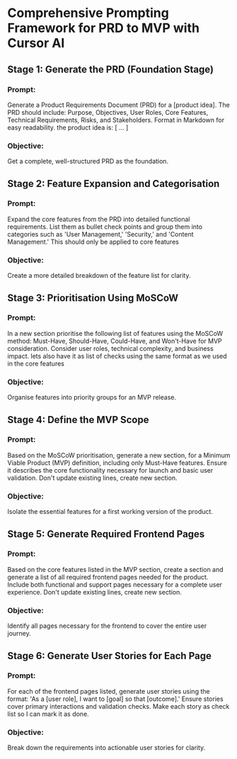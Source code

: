 # Comprehensive Prompting Framework for PRD to MVP with Cursor AI

## Stage 1: Generate the PRD (Foundation Stage)

### Prompt:
Generate a Product Requirements Document (PRD) for a [product idea]. The PRD should include: Purpose, Objectives, User Roles, Core Features, Technical Requirements, Risks, and Stakeholders. Format in Markdown for easy readability. the product idea is: [ ... ]

### Objective:
Get a complete, well-structured PRD as the foundation.

## Stage 2: Feature Expansion and Categorisation

### Prompt:
Expand the core features from the PRD into detailed functional requirements. List them as bullet check points and group them into categories such as 'User Management,' 'Security,' and 'Content Management.' This should only be applied to core features

### Objective:
Create a more detailed breakdown of the feature list for clarity.

## Stage 3: Prioritisation Using MoSCoW

### Prompt:
In a new section prioritise the following list of features using the MoSCoW method: Must-Have, Should-Have, Could-Have, and Won't-Have for MVP consideration. Consider user roles, technical complexity, and business impact. lets also have it as list of checks using the same format as we used in the core features

### Objective:
Organise features into priority groups for an MVP release.

## Stage 4: Define the MVP Scope

### Prompt:
Based on the MoSCoW prioritisation, generate a new section, for a Minimum Viable Product (MVP) definition, including only Must-Have features. Ensure it describes the core functionality necessary for launch and basic user validation. Don't update existing lines, create new section.

### Objective:
Isolate the essential features for a first working version of the product.

## Stage 5: Generate Required Frontend Pages

### Prompt:
Based on the core features listed in the MVP section, create a section and generate a list of all required frontend pages needed for the product. Include both functional and support pages necessary for a complete user experience. Don't update existing lines, create new section.

### Objective:
Identify all pages necessary for the frontend to cover the entire user journey.

## Stage 6: Generate User Stories for Each Page

### Prompt:
For each of the frontend pages listed, generate user stories using the format: 'As a [user role], I want to [goal] so that [outcome].' Ensure stories cover primary interactions and validation checks. Make each story as check list so I can mark it as done.

### Objective:
Break down the requirements into actionable user stories for clarity.